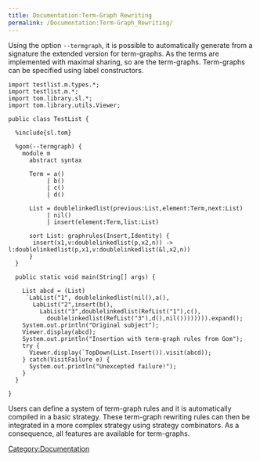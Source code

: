 ```yaml
---
title: Documentation:Term-Graph Rewriting
permalink: /Documentation:Term-Graph_Rewriting/
---
```


Using the option `--termgraph`, it is possible to automatically generate from a signature the extended version for term-graphs. As the terms are implemented with maximal sharing, so are the term-graphs. Term-graphs can be specified using label constructors.

``` tom
import testlist.m.types.*;
import testlist.m.*;
import tom.library.sl.*;
import tom.library.utils.Viewer;

public class TestList {

  %include{sl.tom}

  %gom(--termgraph) {
    module m
      abstract syntax

      Term = a()
           | b()
           | c()
           | d()

      List = doublelinkedlist(previous:List,element:Term,next:List)
           | nil()
           | insert(element:Term,list:List)

      sort List: graphrules(Insert,Identity) {
       insert(x1,v:doublelinkedlist(p,x2,n)) -> l:doublelinkedlist(p,x1,v:doublelinkedlist(&l,x2,n))
      }
  }

  public static void main(String[] args) {

    List abcd = (List)
     `LabList("1", doublelinkedlist(nil(),a(),
       LabList("2",insert(b(),
         LabList("3",doublelinkedlist(RefList("1"),c(),
           doublelinkedlist(RefList("3"),d(),nil()))))))).expand();
    System.out.println("Original subject");
    Viewer.display(abcd);
    System.out.println("Insertion with term-graph rules from Gom");
    try {
      Viewer.display(`TopDown(List.Insert()).visit(abcd));
    } catch(VisitFailure e) {
      System.out.println("Unexcepted failure!");
    }
  }

}
```

Users can define a system of term-graph rules and it is automatically compiled in a basic strategy. These term-graph rewriting rules can then be integrated in a more complex strategy using strategy combinators. As a consequence, all features are available for term-graphs.

[Category:Documentation](/Category:Documentation "wikilink")
